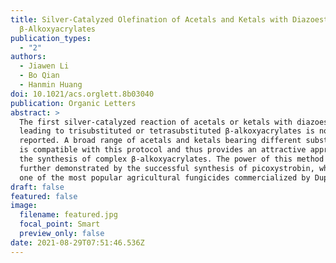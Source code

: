 ```yaml
---
title: Silver-Catalyzed Olefination of Acetals and Ketals with Diazoesters to
  β‑Alkoxyacrylates
publication_types:
  - "2"
authors:
  - Jiawen Li
  - Bo Qian
  - Hanmin Huang
doi: 10.1021/acs.orglett.8b03040
publication: Organic Letters
abstract: >
  The first silver-catalyzed reaction of acetals or ketals with diazoesters
  leading to trisubstituted or tetrasubstituted β-alkoxyacrylates is now
  reported. A broad range of acetals and ketals bearing different substituents
  is compatible with this protocol and thus provides an attractive approach for
  the synthesis of complex β-alkoxyacrylates. The power of this method was
  further demonstrated by the successful synthesis of picoxystrobin, which is
  one of the most popular agricultural fungicides commercialized by Dupont.
draft: false
featured: false
image:
  filename: featured.jpg
  focal_point: Smart
  preview_only: false
date: 2021-08-29T07:51:46.536Z
---
```

